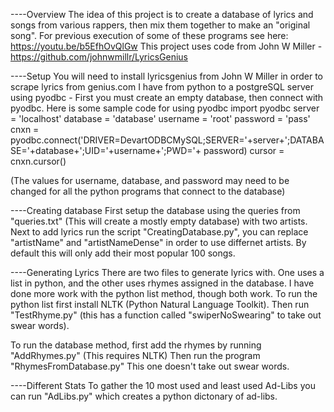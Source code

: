 ----Overview
The idea of this project is to create a database of lyrics and songs from various rappers, then mix them together to make an "original song". For previous execution of some of these programs see here: https://youtu.be/b5EfhOvQlGw
This project uses code from John W Miller - https://github.com/johnwmillr/LyricsGenius

----Setup
You will need to install lyricsgenius from John W Miller in order to scrape lyrics from genius.com
I have from python to a postgreSQL server using pyodbc - First you must create an empty database, then connect with pyodbc. 
Here is some sample code for using pyodbc
import pyodbc 
server = 'localhost' 
database = 'database' 
username = 'root' 
password = 'pass' 
cnxn = pyodbc.connect('DRIVER=DevartODBCMySQL;SERVER='+server+';DATABASE='+database+';UID='+username+';PWD='+ password)
cursor = cnxn.cursor()  

(The values for username, database, and password may need to be changed for all the python programs that connect to the database)

----Creating database
First setup the database using the queries from "queries.txt" (This will create a mostly empty database) with two artists.
Next to add lyrics run the script "CreatingDatabase.py", you can replace "artistName" and "artistNameDense" in order to use differnet artists. By default this will only add their most popular 100 songs.

----Generating Lyrics
There are two files to generate lyrics with. One uses a list in python, and the other uses rhymes assigned in the database.
I have done more work with the python list method, though both work.
To run the python list first install NLTK (Python Natural Language Toolkit).
Then run "TestRhyme.py" (this has a function called "swiperNoSwearing" to take out swear words).

To run the database method, first add the rhymes by running "AddRhymes.py" (This requires NLTK)
Then run the program "RhymesFromDatabase.py"
This one doesn't take out swear words.

----Different Stats
To gather the 10 most used and least used Ad-Libs you can run "AdLibs.py" which creates a python dictonary of ad-libs.
